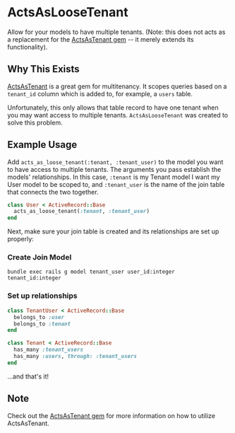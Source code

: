 # ActsAsLooseTenant
Allow for your models to have multiple tenants. (Note: this does not
acts as a replacement for the [ActsAsTenant gem](somelink) -- it merely extends its
functionality).

## Why This Exists
[ActsAsTenant](somelink) is a great gem for multitenancy. It scopes
queries based on a ```tenant_id``` column which is added to, for
example, a ```users``` table.

Unfortunately, this only allows that table record to have one tenant
when you may want access to multiple tenants. ```ActsAsLooseTenant```
was created to solve this problem.

## Example Usage
Add ```acts_as_loose_tenant(:tenant, :tenant_user)``` to the model you want to have access to multiple
tenants. The arguments you pass establish the models' relationships. In
this case, ```:tenant``` is my Tenant model I want my User model to be
scoped to, and ```:tenant_user``` is the name of the join table that
connects the two together.

```ruby
class User < ActiveRecord::Base
  acts_as_loose_tenant(:tenant, :tenant_user)
end
```

Next, make sure your join table is created and its relationships are set up properly:

### Create Join Model
```
bundle exec rails g model tenant_user user_id:integer tenant_id:integer
```

### Set up relationships
```ruby
class TenantUser < ActiveRecord::Base
  belongs_to :user
  belongs_to :tenant
end

class Tenant < ActiveRecord::Base
  has_many :tenant_users
  has_many :users, through: :tenant_users
end
```

...and that's it!

## Note
Check out the [ActsAsTenant gem](somelink) for more information on how to utilize ActsAsTenant.
